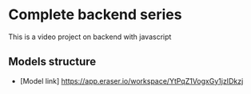 # Complete backend series
This is a video project on backend with javascript

## Models structure

- [Model link] https://app.eraser.io/workspace/YtPqZ1VogxGy1jzIDkzj